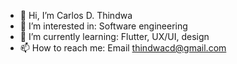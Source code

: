 - 👋 Hi, I’m Carlos D. Thindwa
- 👀 I’m interested in: Software engineering
- 🌱 I’m currently learning: Flutter, UX/UI, design
- 📫 How to reach me: Email thindwacd@gmail.com

<!---
dart-vyder/dart-vyder is a ✨ special ✨ repository because its `README.md` (this file) appears on your GitHub profile.
You can click the Preview link to take a look at your changes.
--->
